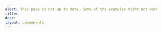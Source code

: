 ```yaml
---
alert: This page is not up to date. Some of the examples might not work as expected.
title: 
desc: 
layout: components
---
```


<script>
  import Component from "$components/Component.svelte"
</script>
